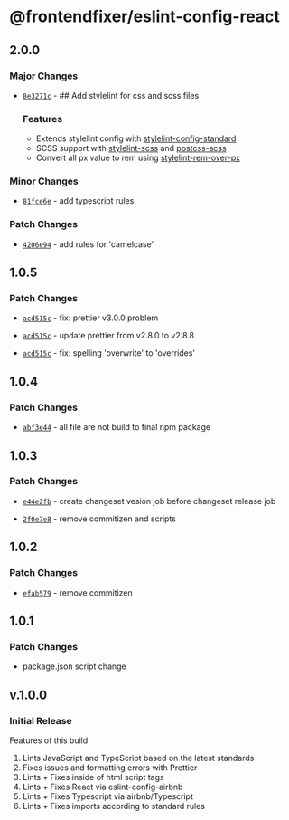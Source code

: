# @frontendfixer/eslint-config-react

## 2.0.0

### Major Changes

- [`8e3271c`](https://github.com/frontendfixer/-frontendfixer-eslint-config-react/commit/8e3271c9796d52662002e67d2de0aba882c16906) - ## Add stylelint for css and scss files

  ### Features

  - Extends stylelint config with [stylelint-config-standard](https://github.com/stylelint/stylelint-config-standard)
  - SCSS support with [stylelint-scss](https://github.com/stylelint-scss/stylelint-scss) and [postcss-scss](https://github.com/postcss/postcss-scss)
  - Convert all px value to rem using [stylelint-rem-over-px](https://github.com/a-tokyo/stylelint-rem-over-px)

### Minor Changes

- [`81fce6e`](https://github.com/frontendfixer/-frontendfixer-eslint-config-react/commit/81fce6e8e54674421de462cd00d2b3f3312b58d3) - add typescript rules

### Patch Changes

- [`4206e94`](https://github.com/frontendfixer/-frontendfixer-eslint-config-react/commit/4206e9422219e8a4f9a27988d96112f1268ed7ee) - add rules for 'camelcase'

## 1.0.5

### Patch Changes

- [`acd515c`](https://github.com/frontendfixer/-frontendfixer-eslint-config-react/commit/acd515cc25f68d66a019a630e9ea306c5da3a281) - fix: prettier v3.0.0 problem

- [`acd515c`](https://github.com/frontendfixer/-frontendfixer-eslint-config-react/commit/acd515cc25f68d66a019a630e9ea306c5da3a281) - update prettier from v2.8.0 to v2.8.8

- [`acd515c`](https://github.com/frontendfixer/-frontendfixer-eslint-config-react/commit/acd515cc25f68d66a019a630e9ea306c5da3a281) - fix: spelling 'overwrite' to 'overrides'

## 1.0.4

### Patch Changes

- [`abf3e44`](https://github.com/frontendfixer/-frontendfixer-eslint-config-react/commit/abf3e443496100c90c4a1990b142012cfb34065c) - all file are not build to final npm package

## 1.0.3

### Patch Changes

- [`e44e2fb`](https://github.com/frontendfixer/-frontendfixer-eslint-config-react/commit/e44e2fbb803bbb6e2d1c3648876f0cfad85c43c4) - create changeset vesion job before changeset release job

- [`2f0e7e8`](https://github.com/frontendfixer/-frontendfixer-eslint-config-react/commit/2f0e7e850d1729ee7e619f879cc302c951cc49ad) - remove commitizen and scripts

## 1.0.2

### Patch Changes

- [`efab579`](https://github.com/frontendfixer/-frontendfixer-eslint-config-react/commit/efab5798f975b70489a093d5669da8373d0b440f) - remove commitizen

## 1.0.1

### Patch Changes

- package.json script change

## v.1.0.0

### Initial Release

Features of this build

1. Lints JavaScript and TypeScript based on the latest standards
2. Fixes issues and formatting errors with Prettier
3. Lints + Fixes inside of html script tags
4. Lints + Fixes React via eslint-config-airbnb
5. Lints + Fixes Typescript via airbnb/Typescript
6. Lints + Fixes imports according to standard rules
